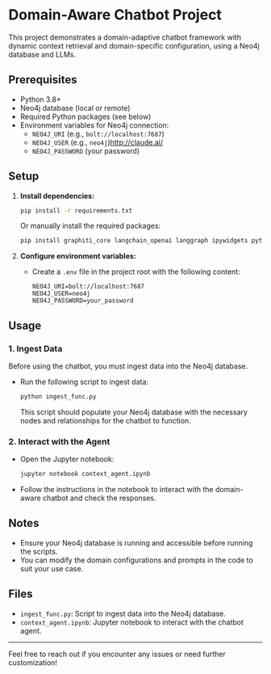 # Domain-Aware Chatbot Project

This project demonstrates a domain-adaptive chatbot framework with dynamic context retrieval and domain-specific configuration, using a Neo4j database and LLMs.

## Prerequisites
- Python 3.8+
- Neo4j database (local or remote)
- Required Python packages (see below)
- Environment variables for Neo4j connection:
  - `NEO4J_URI` (e.g., `bolt://localhost:7687`)
  - `NEO4J_USER` (e.g., `neo4j`)http://claude.ai/
  - `NEO4J_PASSWORD` (your password)

## Setup
1. **Install dependencies:**
   ```bash
   pip install -r requirements.txt
   ```
   Or manually install the required packages:
   ```bash
   pip install graphiti_core langchain_openai langgraph ipywidgets python-dotenv nest_asyncio
   ```

2. **Configure environment variables:**
   - Create a `.env` file in the project root with the following content:
     ```env
     NEO4J_URI=bolt://localhost:7687
     NEO4J_USER=neo4j
     NEO4J_PASSWORD=your_password
     ```

## Usage

### 1. Ingest Data
Before using the chatbot, you must ingest data into the Neo4j database.

- Run the following script to ingest data:
  ```bash
  python ingest_func.py
  ```
  This script should populate your Neo4j database with the necessary nodes and relationships for the chatbot to function.

### 2. Interact with the Agent
- Open the Jupyter notebook:
  ```bash
  jupyter notebook context_agent.ipynb
  ```
- Follow the instructions in the notebook to interact with the domain-aware chatbot and check the responses.

## Notes
- Ensure your Neo4j database is running and accessible before running the scripts.
- You can modify the domain configurations and prompts in the code to suit your use case.

## Files
- `ingest_func.py`: Script to ingest data into the Neo4j database.
- `context_agent.ipynb`: Jupyter notebook to interact with the chatbot agent.
---
Feel free to reach out if you encounter any issues or need further customization!